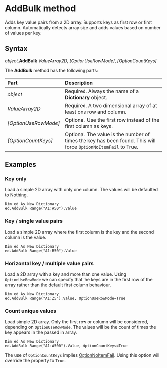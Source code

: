 # AddBulk method

Adds key value pairs from a 2D array. Supports keys as first row or first column. Automatically detects array size and adds values based on number of values per key.

## Syntax

_object_.**AddBulk** _ValueArray2D_, _[OptionUseRowMode]_, _[OptionCountKeys]_

The **AddBulk** method has the following parts:

Part                    | Description
:---                    | :---
_object_                | Required. Always the name of a **Dictionary** object.
_ValueArray2D_          | Required. A two dimensional array of at least one row and column.
_[OptionUseRowMode]_    | Optional. Use the first row instead of the first column as keys.
_[OptionCountKeys]_     | Optional. The value is the number of times the key has been found. This will force `OptionNoItemFail` to True.

## Examples

### Key only

Load a simple 2D array with only one column. The values will be defaulted to Nothing.

```vba
Dim ed As New Dictionary
ed.AddBulk Range("A1:A50").Value
```

### Key / single value pairs

Load a simple 2D array where the first column is the key and the second column is the value.

```vba
Dim ed As New Dictionary
ed.AddBulk Range("A1:B50").Value
```

### Horizontal key / multiple value pairs

Load a 2D array with a key and more than one value. Using `OptionUseRowMode` we can specify that the keys are in the first row of the
array rather than the default first column behaviour.

```vba
Dim ed As New Dictionary
ed.AddBulk Range("A1:Z5").Value, OptionUseRowMode=True
```

### Count unique values

Load simple 2D array. Only the first row or column will be considered, depending on `OptionUseRowMode`. The values will be the count of times the key
appears in the passed in array.

```vba
Dim ed As New Dictionary
ed.AddBulk Range("A1:A500").Value, OptionCountKeys=True
```

The use of `OptionCountKeys` implies [OptionNoItemFail](./ObjectReference/Properties/OptionNoItemFail.md). Using this option will override the property to `True`.
